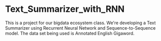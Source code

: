 # Text_Summarizer_with_RNN

This is a project for our bigdata ecosystem class. We're developing a Text Summarizer using Recurrent Neural Network and Sequence-to-Sequence model. The data set being used is Annotated English Gigaword.